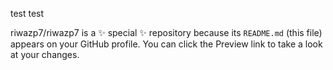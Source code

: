 test test



riwazp7/riwazp7 is a ✨ special ✨ repository because its `README.md` (this file) appears on your GitHub profile.
You can click the Preview link to take a look at your changes.

